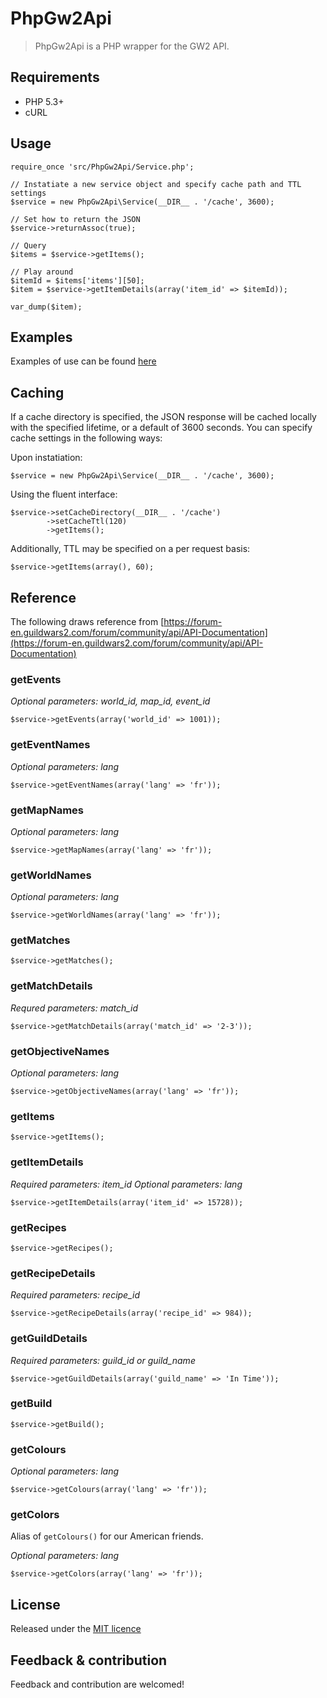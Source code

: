 PhpGw2Api
=========

>PhpGw2Api is a PHP wrapper for the GW2 API.

Requirements
-
- PHP 5.3+
- cURL

Usage
-

    require_once 'src/PhpGw2Api/Service.php';
    
    // Instatiate a new service object and specify cache path and TTL settings
    $service = new PhpGw2Api\Service(__DIR__ . '/cache', 3600);
    
    // Set how to return the JSON
    $service->returnAssoc(true);
    
    // Query 
    $items = $service->getItems();
    
    // Play around
    $itemId = $items['items'][50];
    $item = $service->getItemDetails(array('item_id' => $itemId));

    var_dump($item);

Examples
-

Examples of use can be found [here](https://forum-en.guildwars2.com/forum/community/api/API-Documentation)

Caching
-
If a cache directory is specified, the JSON response will be cached locally with the specified lifetime, or a default of 3600 seconds.
You can specify cache settings in the following ways:

Upon instatiation:

    $service = new PhpGw2Api\Service(__DIR__ . '/cache', 3600);

Using the fluent interface:

    $service->setCacheDirectory(__DIR__ . '/cache')
            ->setCacheTtl(120)
            ->getItems();

Additionally, TTL may be specified on a per request basis:

    $service->getItems(array(), 60);

Reference
-

The following draws reference from [https://forum-en.guildwars2.com/forum/community/api/API-Documentation](https://forum-en.guildwars2.com/forum/community/api/API-Documentation)

### getEvents

*Optional parameters: world_id, map_id, event_id*

    $service->getEvents(array('world_id' => 1001));
    
### getEventNames

*Optional parameters: lang*

    $service->getEventNames(array('lang' => 'fr'));
    
### getMapNames

*Optional parameters: lang*

    $service->getMapNames(array('lang' => 'fr'));
    
### getWorldNames

*Optional parameters: lang*

    $service->getWorldNames(array('lang' => 'fr'));
    
### getMatches

    $service->getMatches();
    
### getMatchDetails

*Requred parameters: match_id*

    $service->getMatchDetails(array('match_id' => '2-3'));
    
### getObjectiveNames

*Optional parameters: lang*

    $service->getObjectiveNames(array('lang' => 'fr'));
    
### getItems

    $service->getItems();
    
### getItemDetails

*Required parameters: item_id*
*Optional parameters: lang*

    $service->getItemDetails(array('item_id' => 15728));
    
### getRecipes

    $service->getRecipes();
    
### getRecipeDetails

*Required parameters: recipe_id*

    $service->getRecipeDetails(array('recipe_id' => 984));

### getGuildDetails

*Required parameters: guild_id or guild_name*

    $service->getGuildDetails(array('guild_name' => 'In Time'));

### getBuild

    $service->getBuild();

### getColours

*Optional parameters: lang*

    $service->getColours(array('lang' => 'fr'));

### getColors

Alias of `getColours()` for our American friends.

*Optional parameters: lang*

    $service->getColors(array('lang' => 'fr'));

License
- 
Released under the [MIT licence](http://opensource.org/licenses/MIT)

Feedback & contribution
-
Feedback and contribution are welcomed!